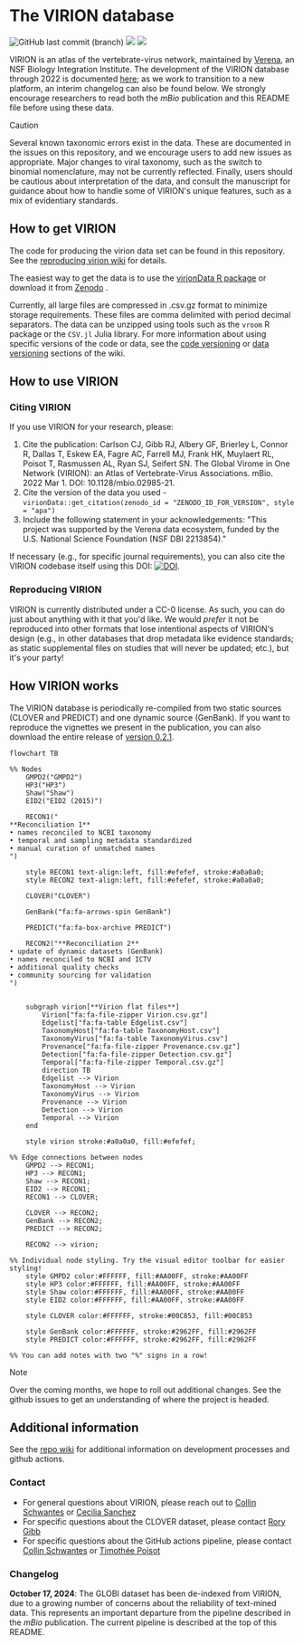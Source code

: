 # The VIRION database

![GitHub last commit (branch)](https://img.shields.io/github/last-commit/viralemergence/virion/main)
![](https://img.shields.io/badge/Code%20license-MIT-green)
![](https://img.shields.io/badge/Data%20license-CC--0-brightgreen)

VIRION is an atlas of the vertebrate-virus network, maintained by [Verena](https://www.viralemergence.org/), an NSF Biology Integration Institute. 
The development of the VIRION database through 2022 is documented [here](https://journals.asm.org/doi/10.1128/mbio.02985-21); as we work to transition to a new platform, an interim changelog can also be found below.
We strongly encourage researchers to read both the _mBio_ publication and this README file before using these data.

> [!CAUTION]
> Several known taxonomic errors exist in the data. These are documented in the issues on this repository, and we encourage users to add new issues as appropriate.
> Major changes to viral taxonomy, such as the switch to binomial nomenclature, may not be currently reflected.
> Finally, users should be cautious about interpretation of the data, and consult the manuscript for guidance about how to handle some of VIRION's unique features, such as a mix of evidentiary standards.

## How to get VIRION

The code for producing the virion data set can be found in this repository. 
See the [reproducing virion wiki](https://github.com/viralemergence/virion/wiki/Reproducing-Virion) for details.

The easiest way to get the data is to use the [virionData R package](https://viralemergence.github.io/virionData/) or
download it from [Zenodo](https://doi.org/10.5281/zenodo.15643003) .

Currently, all large files are compressed in .csv.gz format to minimize storage requirements. 
These files are comma delimited with period decimal separators. 
The data can be unzipped using tools such as the `vroom` R package or the `CSV.jl` Julia library.
For more information about using specific versions of the code or data, see the [code versioning](https://github.com/viralemergence/virion/wiki/Development-process#releases---code-versioning) or
[data versioning](https://github.com/viralemergence/virion/wiki/Data-Versioning) sections of the wiki.


## How to use VIRION

### Citing VIRION

If you use VIRION for your research, please:
1. Cite the publication: Carlson CJ, Gibb RJ, Albery GF, Brierley L, Connor R, Dallas T, Eskew EA, Fagre AC, Farrell MJ, Frank HK, Muylaert RL, Poisot T, Rasmussen AL, Ryan SJ, Seifert SN. The Global Virome in One Network (VIRION): an Atlas of Vertebrate-Virus Associations. mBio. 2022 Mar 1. DOI: 10.1128/mbio.02985-21.
2. Cite the version of the data you used - `virionData::get_citation(zenodo_id = "ZENODO_ID_FOR_VERSION", style = "apa")`
3. Include the following statement in your acknowledgements: "This project was supported by the Verena data ecosystem, funded by the U.S. National Science Foundation (NSF DBI 2213854)."
 
If necessary (e.g., for specific journal requirements), you can also cite the VIRION codebase itself using this DOI: [![DOI](https://zenodo.org/badge/319686363.svg)](https://zenodo.org/badge/latestdoi/319686363).

### Reproducing VIRION

VIRION is currently distributed under a CC-0 license.
As such, you can do just about anything with it that you'd like.
We would _prefer_ it not be reproduced into other formats that lose intentional aspects of VIRION's design (e.g., in other databases that drop metadata like evidence standards; as static supplemental files on studies that will never be updated; etc.), but it's your party! 

## How VIRION works

The VIRION database is periodically re-compiled from two static sources (CLOVER and PREDICT) and one dynamic source (GenBank). If you want to reproduce the vignettes we present in the publication, you can also download the entire release of [version 0.2.1](https://github.com/viralemergence/virion/releases/tag/v0.2.1-beta).

```mermaid
flowchart TB

%% Nodes
    GMPD2("GMPD2")
    HP3("HP3")
    Shaw("Shaw")
    EID2("EID2 (2015)")

    RECON1("
**Reconciliation 1**
• names reconciled to NCBI taxonomy
• temporal and sampling metadata standardized
• manual curation of unmatched names
")

    style RECON1 text-align:left, fill:#efefef, stroke:#a0a0a0;
    style RECON2 text-align:left, fill:#efefef, stroke:#a0a0a0;

    CLOVER("CLOVER")

    GenBank("fa:fa-arrows-spin GenBank")

    PREDICT("fa:fa-box-archive PREDICT")

    RECON2("**Reconciliation 2**
• update of dynamic datasets (GenBank)
• names reconciled to NCBI and ICTV
• additional quality checks
• community sourcing for validation
")


    subgraph virion[**Virion flat files**]
        Virion["fa:fa-file-zipper Virion.csv.gz"]
        Edgelist["fa:fa-table Edgelist.csv"]
        TaxonomyHost["fa:fa-table TaxonomyHost.csv"]
        TaxonomyVirus["fa:fa-table TaxonomyVirus.csv"]
        Provenance["fa:fa-file-zipper Provenance.csv.gz"]
        Detection["fa:fa-file-zipper Detection.csv.gz"]
        Temporal["fa:fa-file-zipper Temporal.csv.gz"]
        direction TB
        Edgelist --> Virion
        TaxonomyHost --> Virion
        TaxonomyVirus --> Virion
        Provenance --> Virion
        Detection --> Virion
        Temporal --> Virion
    end

    style virion stroke:#a0a0a0, fill:#efefef;

%% Edge connections between nodes
    GMPD2 --> RECON1;
    HP3 --> RECON1;
    Shaw --> RECON1;
    EID2 --> RECON1;
    RECON1 --> CLOVER;

    CLOVER --> RECON2;
    GenBank --> RECON2;
    PREDICT --> RECON2;

    RECON2 --> virion;

%% Individual node styling. Try the visual editor toolbar for easier styling!
    style GMPD2 color:#FFFFFF, fill:#AA00FF, stroke:#AA00FF
    style HP3 color:#FFFFFF, fill:#AA00FF, stroke:#AA00FF
    style Shaw color:#FFFFFF, fill:#AA00FF, stroke:#AA00FF
    style EID2 color:#FFFFFF, fill:#AA00FF, stroke:#AA00FF

    style CLOVER color:#FFFFFF, stroke:#00C853, fill:#00C853

    style GenBank color:#FFFFFF, stroke:#2962FF, fill:#2962FF
    style PREDICT color:#FFFFFF, stroke:#2962FF, fill:#2962FF

%% You can add notes with two "%" signs in a row!
```

> [!NOTE]
> Over the coming months, we hope to roll out additional changes. 
> See the github issues to get an understanding of where the project is headed.


## Additional information

See the [repo wiki](https://github.com/viralemergence/virion/wiki) for additional information on development processes and github actions.

### Contact

- For general questions about VIRION, please reach out to [Collin Schwantes](mailto:collin@viralemergence.org) or [Cecilia Sanchez](mailto:cecilia@viralemergence.org)
- For specific questions about the CLOVER dataset, please contact [Rory Gibb](mailto:rory.gibb.14@ucl.ac.uk)
- For specific questions about the GitHub actions pipeline, please contact [Collin Schwantes](mailto:collin@viralemergence.org) or [Timothée Poisot](mailto:timothee.poisot@umontreal.ca)

### Changelog 

**October 17, 2024**: The GLOBI dataset has been de-indexed from VIRION, due to a growing number of concerns about the reliability of text-mined data.
This represents an important departure from the pipeline described in the _mBio_ publication.
The current pipeline is described at the top of this README.
